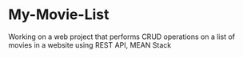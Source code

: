 # My-Movie-List

Working on a web project that performs CRUD operations on a list of movies in a website using REST API, MEAN Stack
